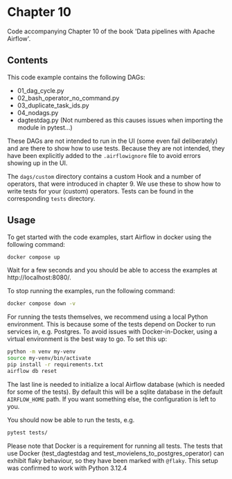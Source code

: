 # Chapter 10

Code accompanying Chapter 10 of the book 'Data pipelines with Apache Airflow'.

## Contents

This code example contains the following DAGs:

- 01_dag_cycle.py
- 02_bash_operator_no_command.py
- 03_duplicate_task_ids.py
- 04_nodags.py
- dagtestdag.py (Not numbered as this causes issues when importing the module in pytest...)

These DAGs are not intended to run in the UI (some even fail deliberately) and are there to show how to use tests. Because they are not intended, they have been explicitly added to the 
`.airflowignore` file to avoid errors showing up in the UI.

The `dags/custom` directory contains a custom Hook and a number of operators, that were introduced in chapter 9. We use these
to show how to write tests for your (custom) operators. Tests can be found in the corresponding `tests` directory.

## Usage

To get started with the code examples, start Airflow in docker using the following command:

```bash
docker compose up
```

Wait for a few seconds and you should be able to access the examples at http://localhost:8080/.

To stop running the examples, run the following command:

```bash
docker compose down -v
```

For running the tests themselves, we recommend using a local Python environment. This is because some of the tests depend on Docker to run services in, e.g. Postgres.
To avoid issues with Docker-in-Docker, using a virtual environment is the best way to go. To set this up:

```bash
python -m venv my-venv
source my-venv/bin/activate
pip install -r requirements.txt
airflow db reset
```
The last line is needed to initialize a local Airflow database (which is needed for some of the tests). By default this will be a sqlite database in the default `AIRFLOW_HOME` path. If you want something else, the configuration is left to you.

You should now be able to run the tests, e.g.
```bash
pytest tests/
```
Please note that Docker is a requirement for running all tests. The tests  that use Docker (test_dagtestdag and test_movielens_to_postgres_operator) can exhibit flaky behaviour, so they have been marked with `@flaky`. This setup was confirmed to work with Python 3.12.4
